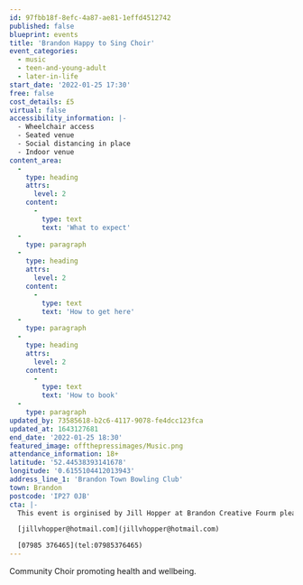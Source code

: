 ```yaml
---
id: 97fbb18f-8efc-4a87-ae81-1effd4512742
published: false
blueprint: events
title: 'Brandon Happy to Sing Choir'
event_categories:
  - music
  - teen-and-young-adult
  - later-in-life
start_date: '2022-01-25 17:30'
free: false
cost_details: £5
virtual: false
accessibility_information: |-
  - Wheelchair access
  - Seated venue 
  - Social distancing in place
  - Indoor venue
content_area:
  -
    type: heading
    attrs:
      level: 2
    content:
      -
        type: text
        text: 'What to expect'
  -
    type: paragraph
  -
    type: heading
    attrs:
      level: 2
    content:
      -
        type: text
        text: 'How to get here'
  -
    type: paragraph
  -
    type: heading
    attrs:
      level: 2
    content:
      -
        type: text
        text: 'How to book'
  -
    type: paragraph
updated_by: 73585618-b2c6-4117-9078-fe4dcc123fca
updated_at: 1643127681
end_date: '2022-01-25 18:30'
featured_image: offthepressimages/Music.png
attendance_information: 18+
latitude: '52.44538393141678'
longitude: '0.6155104412013943'
address_line_1: 'Brandon Town Bowling Club'
town: Brandon
postcode: 'IP27 0JB'
cta: |-
  This event is orginised by Jill Hopper at Brandon Creative Fourm please get in touch via:

  [jillvhopper@hotmail.com](jillvhopper@hotmail.com)

  [07985 376465](tel:07985376465)
---
```

Community Choir promoting health and wellbeing.
